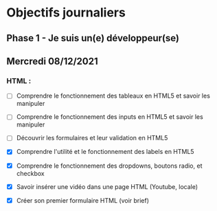 # Objectifs journaliers

## Phase 1 - Je suis un(e) développeur(se)

## Mercredi 08/12/2021

### HTML :

  * [ ] Comprendre le fonctionnement des tableaux en HTML5 et savoir les manipuler
  * [ ] Comprendre le fonctionnement des inputs en HTML5 et savoir les manipuler
  * [ ] Découvrir les formulaires et leur validation en HTML5
  * [x] Comprendre l'utilité et le fonctionnement des labels en HTML5
  * [x] Comprendre le fonctionnement des dropdowns, boutons radio, et checkbox
  * [X] Savoir insérer une vidéo dans une page HTML (Youtube, locale)
  * [X] Créer son premier formulaire HTML (voir brief)


